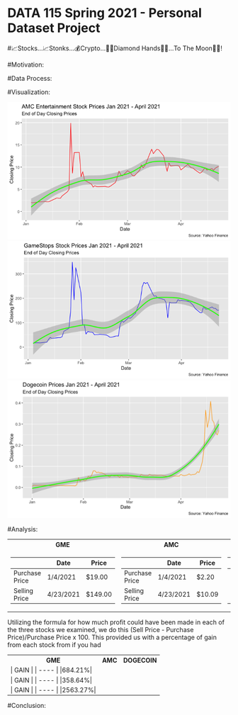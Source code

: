 # DATA 115 Spring 2021 - Personal Dataset Project 

#📈Stocks...📈Stonks...💰Crypto...💎🤲Diamond Hands💎🤲...To The Moon🚀🚀!

#Motivation: 



#Data Process: 

#Visualization: 

![image](https://raw.githubusercontent.com/Q-oro/DATA115_Spring2021/main/AMCclosingprice.png)
![image](https://raw.githubusercontent.com/Q-oro/DATA115_Spring2021/main/GMEclosingprice.png)
![image](https://raw.githubusercontent.com/Q-oro/DATA115_Spring2021/main/DOGE-USDclosingprice.png)

#Analysis:

<table>
<tr><th> GME </th><th> AMC </th><th> DOGECOIN </th></tr>
<tr><td>
  
|                | Date       | Price   |
| -------------- | --------   | ------- | 
| Purchase Price | 1/4/2021   |	$19.00  | 
| Selling Price  | 4/23/2021	| $149.00	| 

</td><td>
  
|                | Date       | Price  |
| -------------- | --------   | ------ | 
| Purchase Price | 1/4/2021   |	$2.20  | 
| Selling Price  | 4/23/2021	| $10.09 |
  
</td><td>

|                | Date       | Price   |
| -------------- | --------   | ------- | 
| Purchase Price | 1/4/2021   |	$0.0098 | 
| Selling Price  | 4/23/2021	| $0.2610	|

</table>

Utilizing the formula for how much profit could have been made in each of the three stocks we examined, 
we do this (Sell Price - Purchase Price)/Purchase Price x 100. This provided us with a percentage of gain from each stock from if you had 

<table>
<tr><th> GME </th><th> AMC </th><th> DOGECOIN </th></tr>

<tr><td>
| GAIN |
| ---- |
|684.21%|  
 
<tr><td>
| GAIN |
| ---- |
|358.64%|
  
<tr><td>
| GAIN |
| ---- |
|2563.27%|
  
</table>

#Conclusion: 
